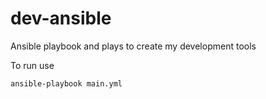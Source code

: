 # dev-ansible
Ansible playbook and plays to create my development tools

To run use 
``` 
ansible-playbook main.yml
``` 
